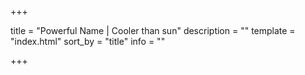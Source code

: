 +++

title = "Powerful Name | Cooler than sun"
description = ""
template = "index.html"
sort_by = "title"
info = ""

+++
